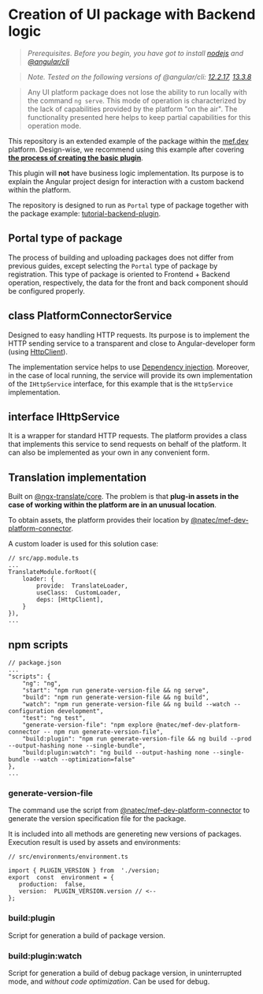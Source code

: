
# Creation of UI package with Backend logic

> *Prerequisites. Before you begin, you have got to install [nodejs](https://nodejs.org) and [@angular/cli](https://www.npmjs.com/package/@angular/cli)*

> *Note. Tested on the following versions of @angular/cli: [12.2.17](https://www.npmjs.com/package/@angular/cli/v/12.2.17 "12.2.17"), [13.3.8](https://www.npmjs.com/package/@angular/cli/v/13.3.8 "13.3.8")*
 
> Any UI platform package does not lose the ability to run locally with the command `ng serve`. This mode of operation is characterized by the lack of capabilities provided by the platform "on the air". The functionality presented here helps to keep partial capabilities for this operation mode.

This repository is an extended example of the package within the [mef.dev](https://mef.dev/) platform. Design-wise, we recommend using this example after covering **[the process of creating the basic plugin](https://mef.dev/en/dev_guides/first_ui_plugin.md)**.

This plugin will **not** have business logic implementation. Its purpose is to explain the Angular project design for interaction with a custom backend within the platform.

The repository is designed to run as `Portal` type of package together with the package example: [tutorial-backend-plugin](https://github.com/mef-dev/tutorial-backend-plugin).

## Portal type of package

The process of building and uploading packages does not differ from previous guides, except selecting the `Portal` type of package by registration. This type of package is oriented to Frontend + Backend operation, respectively, the data for the front and back component should be configured properly.

## class PlatformConnectorService

Designed to easy handling HTTP requests. Its purpose is to implement the HTTP sending service to a transparent and close to Angular-developer form (using [HttpClient](https://angular.io/api/common/http/HttpClient#httpclient)).   

The implementation service helps to use [Dependency injection](https://angular.io/guide/dependency-injection). Moreover, in the case of local running, the service will provide its own implementation of the `IHttpService` interface, for this example that is the `HttpService` implementation.

## interface IHttpService

It is a wrapper for standard HTTP requests. The platform provides a class that implements this service to send requests on behalf of the platform. It can also be implemented as your own in any convenient form.

## Translation implementation

Built on [@ngx-translate/core](https://www.npmjs.com/package/@ngx-translate/core). The problem is that **plug-in assets in the case of working within the platform are in an unusual location**.

To obtain assets, the platform provides their location by [@natec/mef-dev-platform-connector](https://www.npmjs.com/package/@natec/mef-dev-platform-connector).

A custom loader is used for this solution case:
```
// src/app.module.ts
...
TranslateModule.forRoot({
	loader: {
		provide:  TranslateLoader,
		useClass:  CustomLoader,
		deps: [HttpClient],
	}
}),
...
```

## npm scripts
```
// package.json
...
"scripts": {
	"ng": "ng",
	"start": "npm run generate-version-file && ng serve",
	"build": "npm run generate-version-file && ng build",
	"watch": "npm run generate-version-file && ng build --watch --configuration development",
	"test": "ng test",
	"generate-version-file": "npm explore @natec/mef-dev-platform-connector -- npm run generate-version-file",
	"build:plugin": "npm run generate-version-file && ng build --prod --output-hashing none --single-bundle",
	"build:plugin:watch": "ng build --output-hashing none --single-bundle --watch --optimization=false"
},
...
```

### generate-version-file

The command use the script from [@natec/mef-dev-platform-connector](https://www.npmjs.com/package/@natec/mef-dev-platform-connector) to generate the version specification file for the package. 

It is included into all methods are genereting new versions of packages.
Execution result is used by assets and environments:
 ```
// src/environments/environment.ts

import { PLUGIN_VERSION } from  './version;
export  const  environment = {
	production:  false,
	version:  PLUGIN_VERSION.version // <--
};
 ```

### build:plugin
Script for generation a build of package version. 


### build:plugin:watch
Script for generation a build of debug package version, in uninterrupted mode, and *without code optimization*. Can be used for debug.
